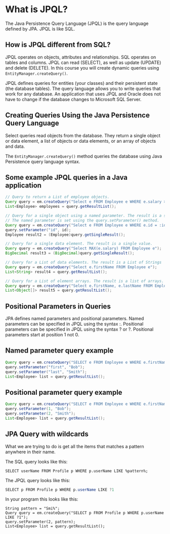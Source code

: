 # What is JPQL?

The Java Persistence Query Language \(JPQL\) is the query language defined by JPA. JPQL is like SQL.

## How is JPQL different from SQL?

JPQL operates on objects, attributes and relationships. SQL operates on tables and columns. JPQL can read \(SELECT\), as well as update \(UPDATE\) and delete \(DELETE\). In this course you will create dynamic queries using `EntityManager.createQuery()`.

JPQL defines queries for entities \(your classes\) and their persistent state \(the database tables\). The query language allows you to write queries that work for any database. An application that uses JPQL and Oracle does not have to change if the database changes to Microsoft SQL Server.

## Creating Queries Using the Java Persistence Query Language

Select queries read objects from the database. They return a single object or data element, a list of objects or data elements, or an array of objects and data.

The `EntityManager.createQuery()` method queries the database using Java Persistence query language syntax.

## Some example JPQL queries in a Java application

```java
// Query to return a List of employee objects.
Query query = em.createQuery("Select e FROM Employee e WHERE e.salary > 100000");
List<Employee> employees = query.getResultList();

// Query for a single object using a named parameter. The result is a single value.
// The named parameter is set using the query.setParameter() method.
Query query = em.createQuery("Select e FROM Employee e WHERE e.id = :id");
query.setParameter("id", id);
Employee result2 = (Employee)query.getSingleResult();

// Query for a single data element. The result is a single value.
Query query = em.createQuery("Select MAX(e.salary) FROM Employee e");
BigDecimal result3 = (BigDecimal)query.getSingleResult();

// Query for a List of data elements. The result is a List of Strings
Query query = em.createQuery("Select e.firstName FROM Employee e");
List<String> result4 = query.getResultList();

// Query for a List of element arrays. The result is a list of arrays.
Query query = em.createQuery("Select e.firstName, e.lastName FROM Employee e");
List<Object[]> result5 = query.getResultList();
```

## Positional Parameters in Queries

JPA defines named parameters and positional parameters. Named parameters can be specified in JPQL using the syntax :. Positional parameters can be specified in JPQL using the syntax ? or ?. Positional parameters start at position 1 not 0.

## Named parameter query example

```java
Query query = em.createQuery("SELECT e FROM Employee e WHERE e.firstName = :first and e.lastName = :last");
query.setParameter("first", "Bob");
query.setParameter("last", "Smith");
List<Employee> list = query.getResultList();
```

## Positional parameter query example

```java
Query query = em.createQuery("SELECT e FROM Employee e WHERE e.firstName = ? and e.lastName = ?");
query.setParameter(1, "Bob");
query.setParameter(2, "Smith");
List<Employee> list = query.getResultList();
```

## JPA Query with wildcards

What we are trying to do is get all the items that matches a pattern anywhere in their name.

The SQL query looks like this:

```text
SELECT userName FROM Profile p WHERE p.userName LIKE %pattern%;
```

The JPQL query looks like this:

```java
SELECT p FROM Profile p WHERE p.userName LIKE ?1
```

In your program this looks like this:

```text
String pattern = "Smi%";
Query query = em.createQuery("SELECT p FROM Profile p WHERE p.userName LIKE ?1");
query.setParameter(2, pattern);
List<Employee> list = query.getResultList();
```

